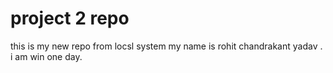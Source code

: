 # project 2 repo
this is my new repo from locsl system
my name is rohit chandrakant yadav . i am win one day.
